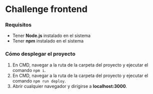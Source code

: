 # Challenge frontend

### Requisitos
* Tener **Node.js** instalado en el sistema
* Tener **npm** instalado en el sistema

### Cómo desplegar el proyecto
1. En CMD, navegar a la ruta de la carpeta del proyecto y ejecutar el comando `npm i`.
2. En CMD, navegar a la ruta de la carpeta del proyecto y ejecutar el comando `npm run deploy`.
3. Abrir cualquier navegador y dirigirse a **localhost:3000**.
